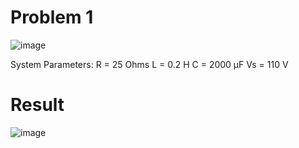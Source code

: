 # Problem 1
![image](https://user-images.githubusercontent.com/84629235/129473634-0390aaff-df2a-4564-a758-dfb120b32507.png)

System Parameters:
R = 25 Ohms
L = 0.2 H
C = 2000 µF
Vs = 110 V

# Result
![image](https://user-images.githubusercontent.com/84629235/129476071-8eb4d8dc-36b4-4bce-8385-5c68a3de82c7.png)

